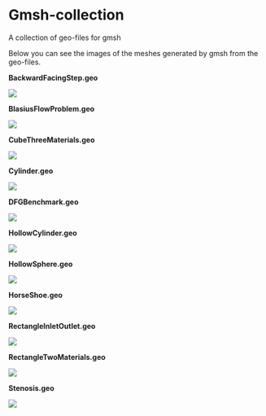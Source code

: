 # Gmsh-collection
A collection of geo-files for gmsh

Below you can see the images of the meshes generated by gmsh from the geo-files.

**BackwardFacingStep.geo**

![](images/BackwardFacingStep.png)

**BlasiusFlowProblem.geo**

![](images/BlasiusFlowProblem.png)

**CubeThreeMaterials.geo**

![](images/CubeThreeMaterials.png)

**Cylinder.geo**

![](images/Cylinder.png)

**DFGBenchmark.geo**

![](images/DFGBenchmark.png)

**HollowCylinder.geo**

![](images/HollowCylinder.png)

**HollowSphere.geo**

![](images/HollowSphere.png)

**HorseShoe.geo**

![](images/HorseShoe.png)

**RectangleInletOutlet.geo**

![](images/RectangleInletOutlet.png)

**RectangleTwoMaterials.geo**

![](images/RectangleTwoMaterials.png)

**Stenosis.geo**

![](images/Stenosis.png)
